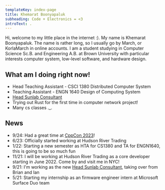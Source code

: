 ```yaml
---
templateKey: index-page
title: Khemarat Boonyapaluk
subheading: Code + Electronics = <3
introText: .
---
```

Hi, welcome to my little place in the internet :). My name is Khemarat Boonyapaluk. The name is rather long, so I usually go by March, or KorlaMarch in online accounts. I am a student studying in Computer Science Sc.B. and Engineering A.B. at Brown University with particular interests computer system, low-level software, and hardware design.

## What am I doing right now!

* Head Teaching Assistant - CSCI 1380 Distributed Computer System
* Teaching Assistant - ENGN 1640 Design of Computing System
* [Head Sunlab Consultant](https://cs.brown.edu/degrees/undergrad/jobs/headconsult/)
* Trying out Rust for the first time in computer network project!
* Many cs classes ._.

## News
- 9/24: Had a great time at [CppCon 2023](https://cppcon.org/cppcon2023wrapup/)!
- 6/23: Officially started working at Hudson River Trading
- 1/22: Starting a new semester as HTA for CS1380 and TA for ENGN1640, this is going to be so much fun
- 11/21: I will be working at Hudson River Trading as a core developer starting in June 2022. Come by and visit me in NYC!
- 9/21: I'm working as the new [Head Sunlab Consultant](https://cs.brown.edu/degrees/undergrad/jobs/headconsult/), taking over from Brian and Ian
- 5/21: Starting my internship as an firmware engineer intern at Microsoft Surface Duo team